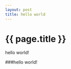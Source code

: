 ```yaml
---
layout: post
title: hello world
---
```


{{ page.title }}
================

hello world!


###hello world!
